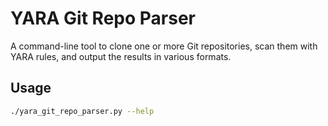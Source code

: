 # YARA Git Repo Parser

A command-line tool to clone one or more Git repositories, scan them with YARA rules,
and output the results in various formats.

## Usage

```bash
./yara_git_repo_parser.py --help
```